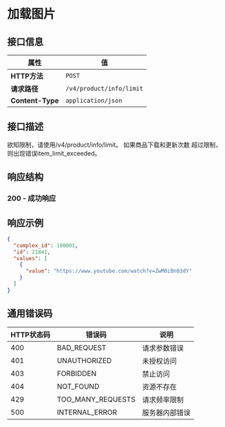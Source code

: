 # 加载图片

## 接口信息

| 属性 | 值 |
|------|-----|
| **HTTP方法** | `POST` |
| **请求路径** | `/v4/product/info/limit` |
| **Content-Type** | `application/json` |

## 接口描述

欲知限制，请使用/v4/product/info/limit。 如果商品下载和更新次数
超过限制，则出现错误item_limit_exceeded。

## 响应结构

### 200 - 成功响应

## 响应示例

```json
{
  "complex_id": 100001,
  "id": 21841,
  "values": [
    {
      "value": "https://www.youtube.com/watch?v=ZwM0iBn03dY"
    }
  ]
}
```

## 通用错误码

| HTTP状态码 | 错误码 | 说明 |
|------------|--------|------|
| 400 | BAD_REQUEST | 请求参数错误 |
| 401 | UNAUTHORIZED | 未授权访问 |
| 403 | FORBIDDEN | 禁止访问 |
| 404 | NOT_FOUND | 资源不存在 |
| 429 | TOO_MANY_REQUESTS | 请求频率限制 |
| 500 | INTERNAL_ERROR | 服务器内部错误 |
